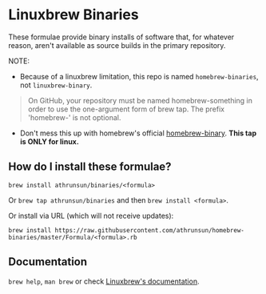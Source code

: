 # Linuxbrew Binaries
These formulae provide binary installs of software that, for whatever reason, aren't available as source builds in the primary repository.

NOTE:

* Because of a linuxbrew limitation, this repo is named `homebrew-binaries`, not `linuxbrew-binary`.
> On GitHub, your repository must be named homebrew-something in order to use the one-argument form of brew tap. The prefix 'homebrew-' is not optional.
* Don't mess this up with homebrew's official [homebrew-binary](https://github.com/Homebrew/homebrew-binary). **This tap is ONLY for linux.**

## How do I install these formulae?
`brew install athrunsun/binaries/<formula>`

Or `brew tap athrunsun/binaries` and then `brew install <formula>`.

Or install via URL (which will not receive updates):

```
brew install https://raw.githubusercontent.com/athrunsun/homebrew-binaries/master/Formula/<formula>.rb
```

## Documentation
`brew help`, `man brew` or check [Linuxbrew's documentation](https://github.com/Linuxbrew/linuxbrew/tree/master/share/doc/homebrew#readme).
